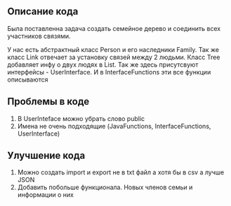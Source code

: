## Описание кода
Была поставленна задача создать семейное дерево и соединить всех участников связями. 

У нас есть абстрактный класс Person и его наследники Family. Так же класс Link отвечает за установку связей между 2 людьми.  Класс Tree добавляет инфу о двух людях в List. Так же здесь присутсвуют интерфейсы - UserInterface. И в InterfaceFunctions эти все функции описываются

## Проблемы в коде
1. В UserInteface можно убрать слово public
2. Имена не очень подходящие (JavaFunctions, InterfaceFunctions, UserInterface)

## Улучшение кода
1. Можно создать import и export не в txt файл а хотя бы в csv а лучше JSON
2. Добавить побольше функционала. Новых членов семьи и информации о них